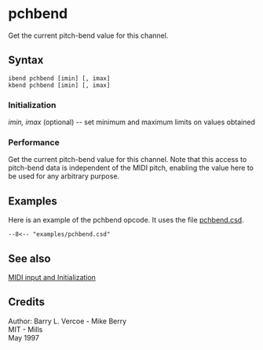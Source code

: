 <!--
id:pchbend
category:Real-time MIDI:Input
-->
# pchbend
Get the current pitch-bend value for this channel.

## Syntax
``` csound-orc
ibend pchbend [imin] [, imax]
kbend pchbend [imin] [, imax]
```

### Initialization

_imin, imax_ (optional) -- set minimum and maximum limits on values obtained

### Performance

Get the current pitch-bend value for this channel. Note that this access to pitch-bend data is independent of the MIDI pitch, enabling the value here to be used for any arbitrary purpose.

## Examples

Here is an example of the pchbend opcode. It uses the file [pchbend.csd](../../examples/pchbend.csd).

``` csound-csd title="Example of the pchbend opcode." linenums="1"
--8<-- "examples/pchbend.csd"
```

## See also

[MIDI input and Initialization](../../midi/input)

## Credits

Author: Barry L. Vercoe - Mike Berry<br>
MIT - Mills<br>
May 1997<br>
